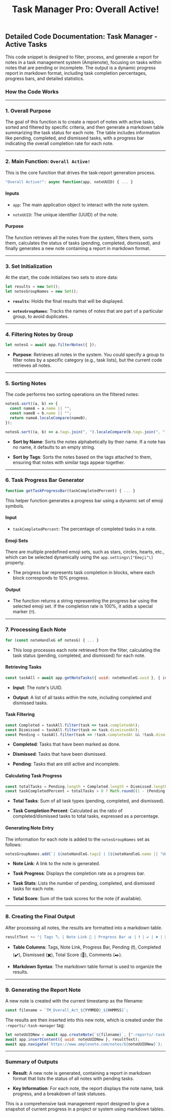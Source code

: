 ﻿---
title: 'Task Manager Pro: Overall Active!'
uuid: 8e0f7a0a-72c0-11ef-870a-eeba9115991d
version: 6
created: '2024-09-14T23:11:20+05:30'
tags:
  - '-9-permanent'
  - '-t/amplenote/mine'
  - '-2-literature'
---

## Detailed Code Documentation: Task Manager - Active Tasks

This code snippet is designed to filter, process, and generate a report for notes in a task management system (Amplenote), focusing on tasks within notes that are pending or incomplete. The output is a dynamic progress report in markdown format, including task completion percentages, progress bars, and detailed statistics.

### How the Code Works

---

### 1. **Overall Purpose**

The goal of this function is to create a report of notes with active tasks, sorted and filtered by specific criteria, and then generate a markdown table summarizing the task status for each note. The table includes information like pending, completed, and dismissed tasks, with a progress bar indicating the overall completion rate for each note.

---

### 2. **Main Function: `Overall Active!`**

This is the core function that drives the task-report generation process.

```javascript
"Overall Active!": async function(app, noteUUID) { ... }
```

#### **Inputs**

- `app`: The main application object to interact with the note system.

- `noteUUID`: The unique identifier (UUID) of the note.

#### **Purpose**

The function retrieves all the notes from the system, filters them, sorts them, calculates the status of tasks (pending, completed, dismissed), and finally generates a new note containing a report in markdown format.

---

### 3. **Set Initialization**

At the start, the code initializes two sets to store data:

```javascript
let results = new Set();
let notesGroupNames = new Set();
```

- **`results`**: Holds the final results that will be displayed.

- **`notesGroupNames`**: Tracks the names of notes that are part of a particular group, to avoid duplicates.

---

### 4. **Filtering Notes by Group**

```javascript
let notesG = await app.filterNotes({ });
```

- **Purpose**: Retrieves all notes in the system. You could specify a group to filter notes by a specific category (e.g., task lists), but the current code retrieves all notes.

---

### 5. **Sorting Notes**

The code performs two sorting operations on the filtered notes:

```javascript
notesG.sort((a, b) => {
  const nameA = a.name || "";
  const nameB = b.name || "";
  return nameA.localeCompare(nameB);
});

notesG.sort((a, b) => a.tags.join(", ").localeCompare(b.tags.join(", ")));
```

- **Sort by Name**: Sorts the notes alphabetically by their name. If a note has no name, it defaults to an empty string.

- **Sort by Tags**: Sorts the notes based on the tags attached to them, ensuring that notes with similar tags appear together.

---

### 6. **Task Progress Bar Generator**

```javascript
function getTaskProgressBar(taskCompletedPercent) { ... }
```

This helper function generates a progress bar using a dynamic set of emoji symbols.

#### **Input**

- `taskCompletedPercent`: The percentage of completed tasks in a note.

#### **Emoji Sets**

There are multiple predefined emoji sets, such as stars, circles, hearts, etc., which can be selected dynamically using the `app.settings\["Emoji"\]` property.

- The progress bar represents task completion in blocks, where each block corresponds to 10% progress.

#### **Output**

- The function returns a string representing the progress bar using the selected emoji set. If the completion rate is 100%, it adds a special marker (`‼`).

---

### 7. **Processing Each Note**

```javascript
for (const noteHandleG of notesG) { ... }
```

- This loop processes each note retrieved from the filter, calculating the task status (pending, completed, and dismissed) for each note.

#### **Retrieving Tasks**

```javascript
const taskAll = await app.getNoteTasks({ uuid: noteHandleG.uuid }, { includeDone: true });
```

- **Input**: The note's UUID.

- **Output**: A list of all tasks within the note, including completed and dismissed tasks.

#### **Task Filtering**

```javascript
const Completed = taskAll.filter(task => task.completedAt);
const Dismissed = taskAll.filter(task => task.dismissedAt);
const Pending = taskAll.filter(task => !task.completedAt && !task.dismissedAt);
```

- **Completed**: Tasks that have been marked as done.

- **Dismissed**: Tasks that have been dismissed.

- **Pending**: Tasks that are still active and incomplete.

#### **Calculating Task Progress**

```javascript
const totalTasks = Pending.length + Completed.length + Dismissed.length;
const taskCompletedPercent = totalTasks > 0 ? Math.round((1 - (Pending.length / totalTasks)) * 100) : 0;
```

- **Total Tasks**: Sum of all task types (pending, completed, and dismissed).

- **Task Completion Percent**: Calculated as the ratio of completed/dismissed tasks to total tasks, expressed as a percentage.

#### **Generating Note Entry**

The information for each note is added to the `notesGroupNames` set as follows:

```javascript
notesGroupNames.add(`| ${noteHandleG.tags} | [${noteHandleG.name || "Untitled Note"}](https://www.amplenote.com/notes/${noteHandleG.uuid}) | ${taskProgress} | ${Pending.length} | ${Completed.length} | ${Dismissed.length} | ${totalScore} | |`);
```

- **Note Link**: A link to the note is generated.

- **Task Progress**: Displays the completion rate as a progress bar.

- **Task Stats**: Lists the number of pending, completed, and dismissed tasks for each note.

- **Total Score**: Sum of the task scores for the note (if available).

---

### 8. **Creating the Final Output**

After processing all notes, the results are formatted into a markdown table.

```javascript
resultText += "| Tags 🏷️ | Note Link 🔗 | Progress Bar 📊 | ❗ | ✔️ | ✖️ | 🔢 | ✒️ |\n|---|---|---|---|---|---|---|---|---|\n" + results.join("\n");
```

- **Table Columns**: Tags, Note Link, Progress Bar, Pending (❗), Completed (✔️), Dismissed (✖️), Total Score (🔢), Comments (✒️).

- **Markdown Syntax**: The markdown table format is used to organize the results.

---

### 9. **Generating the Report Note**

A new note is created with the current timestamp as the filename:

```javascript
const filename = `TM_Overall_Act_${YYMMDD}_${HHMMSS}`;
```

The results are then inserted into this new note, which is created under the `-reports/-task-manager` tag:

```javascript
let noteUUIDNew = await app.createNote(`${filename}`, ["-reports/-task-manager"]);
await app.insertContent({ uuid: noteUUIDNew }, resultText);
await app.navigate(`https://www.amplenote.com/notes/${noteUUIDNew}`);
```

---

### **Summary of Outputs**

- **Result**: A new note is generated, containing a report in markdown format that lists the status of all notes with pending tasks.

- **Key Information**: For each note, the report displays the note name, task progress, and a breakdown of task statuses.

This is a comprehensive task management report designed to give a snapshot of current progress in a project or system using markdown tables.